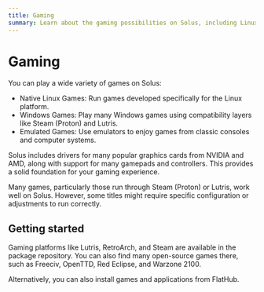 ```yaml
---
title: Gaming
summary: Learn about the gaming possibilities on Solus, including Linux, Windows, and emulated games.
---
```


# Gaming

You can play a wide variety of games on Solus: 

- Native Linux Games: Run games developed specifically for the Linux platform.
- Windows Games: Play many Windows games using compatibility layers like Steam (Proton) and Lutris.
- Emulated Games: Use emulators to enjoy games from classic consoles and computer systems.

Solus includes drivers for many popular graphics cards from NVIDIA and AMD, along with support for many gamepads and controllers. This provides a solid foundation for your gaming experience.

Many games, particularly those run through Steam (Proton) or Lutris, work well on Solus. However, some titles might require specific configuration or adjustments to run correctly.

## Getting started

Gaming platforms like Lutris, RetroArch, and Steam are available in the package repository. You can also find many open-source games there, such as Freeciv, OpenTTD, Red Eclipse, and Warzone 2100.

Alternatively, you can also install games and applications from FlatHub.